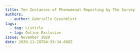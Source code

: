```yaml
---
title: Ten Instances of Phenomenal Reporting by The Survey
authors:
  - author: Gabrielle Greenblatt
tags:
  - tag: Listicle
  - tag: Online Exclusive
issue: November 2020
date: 2020-11-28T04:33:34.008Z
---
```

<div />